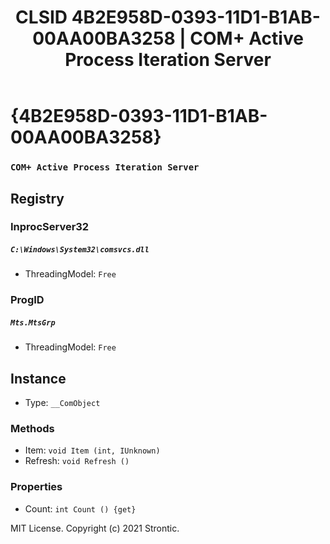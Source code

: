 ﻿---
title: "CLSID 4B2E958D-0393-11D1-B1AB-00AA00BA3258 | COM+ Active Process Iteration Server"
excerpt: What is COM-Object CLSID 4B2E958D-0393-11D1-B1AB-00AA00BA3258?
---

# {4B2E958D-0393-11D1-B1AB-00AA00BA3258}

### `COM+ Active Process Iteration Server`

## Registry


### InprocServer32

##### `C:\Windows\System32\comsvcs.dll`
* ThreadingModel: `Free`

### ProgID

##### `Mts.MtsGrp`
* ThreadingModel: `Free`

## Instance

* Type: `__ComObject`

### Methods

* Item: `void Item (int, IUnknown)`
* Refresh: `void Refresh ()`

### Properties

* Count: `int Count () {get} `

MIT License. Copyright (c) 2021 Strontic.


